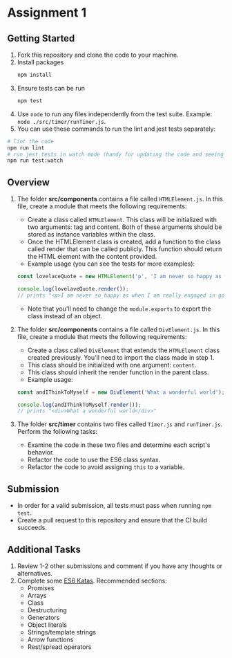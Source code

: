 # Assignment 1

## Getting Started

1. Fork this repository and clone the code to your machine.
2. Install packages
   ```bash
   npm install
   ```
3. Ensure tests can be run
   ```bash
   npm test
   ```
4. Use `node` to run any files independently from the test suite. Example: `node ./src/timer/runTimer.js`.
5. You can use these commands to run the lint and jest tests separately:
  ```bash
  # lint the code
  npm run lint
  # run jest tests in watch mode (handy for updating the code and seeing test results in real time)
  npm run test:watch
  ```

## Overview

1. The folder **src/components** contains a file called `HTMLElement.js`. In this file, create a module that meets the following requirements:
   * Create a class called `HTMLElement`. This class will be initialized with two arguments: tag and content. Both of these arguments should be stored as instance variables within the class.
   * Once the HTMLElement class is created, add a function to the class called render that can be called publicly. This function should return the HTML element with the content provided.
   * Example usage (you can see the tests for more examples):

   ```js
   const lovelaceQuote = new HTMLElement('p', 'I am never so happy as when I am really engaged in good earnest...');

   console.log(lovelaveQuote.render());
   // prints "<p>I am never so happy as when I am really engaged in good earnest...</p>"
   ```

   * Note that you'll need to change the `module.exports` to export the class instead of an object.
2. The folder **src/components** contains a file called `DivElement.js`. In this file, create a module that meets the following requirements:
   * Create a class called `DivElement` that extends the `HTMLElement` class created previously. You'll need to import the class made in step 1.
   * This class should be initialized with one argument: `content`.
   * This class should inherit the render function in the parent class.
   * Example usage:

   ```js
   const andIThinkToMyself = new DivElement('What a wonderful world');

   console.log(andIThinkToMyself.render());
   // prints "<div>What a wonderful world</div>"
   ```
3. The folder **src/timer** contains two files called `Timer.js` and `runTimer.js`. Perform the following tasks:
   * Examine the code in these two files and determine each script's behavior.
   * Refactor the code to use the ES6 class syntax.
   * Refactor the code to avoid assigning `this` to a variable.

## Submission

* In order for a valid submission, all tests must pass when running `npm test`.
* Create a pull request to this repository and ensure that the CI build succeeds.

## Additional Tasks

1. Review 1-2 other submissions and comment if you have any thoughts or alternatives.
2. Complete some [ES6 Katas](http://es6katas.org/). Recommended sections:
   * Promises
   * Arrays
   * Class
   * Destructuring
   * Generators
   * Object literals
   * Strings/template strings
   * Arrow functions
   * Rest/spread operators
